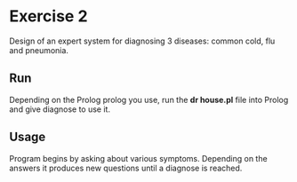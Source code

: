 Exercise 2
=====================
Design of an expert system for diagnosing 3 diseases: common cold, flu and pneumonia.

Run
---------------------
Depending on the Prolog prolog you use, run the **dr house.pl** file into Prolog and give diagnose to use it.

Usage
---------------------
Program begins by asking about various symptoms. Depending on the answers it produces new questions until a diagnose is reached.
